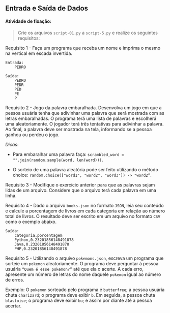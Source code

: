 ## Entrada e Saída de Dados

####  Atividade de fixação:
> Crie os arquivos `script-01.py` a `script-5.py` e realize os seguintes requisitos:

Requisito 1 - Faça um programa que receba um nome e imprima o mesmo na vertical em escada invertida. 

```
Entrada: 
    PEDRO

Saída: 
    PEDRO
    PEDR
    PED
    PE
    P
```

Requisito 2 - Jogo da palavra embaralhada. Desenvolva um jogo em que a pessoa usuária tenha que adivinhar uma palavra que será mostrada com as letras embaralhadas. O programa terá uma lista de palavras e escolherá uma aleatoriamente. O jogador terá três tentativas para adivinhar a palavra. Ao final, a palavra deve ser mostrada na tela, informando se a pessoa ganhou ou perdeu o jogo. 

*Dicas*:

* Para embaralhar uma palavra faça: `scrambled_word = "".join(random.sample(word, len(word)))`.

* O sorteio de uma palavra aleatória pode ser feito utilizando o método choice: `random.choice(["word1", "word2", "word3"]) -> "word2”`.


Requisito 3 - Modifique o exercício anterior para que as palavras sejam lidas de um arquivo. Considere que o arquivo terá cada palavra em uma linha.

Requisito 4 - Dado o arquivo `books.json` no formato `JSON`, leia seu conteúdo e calcule a porcentagem de livros em cada categoria em relação ao número total de livros. O resultado deve ser escrito em um arquivo no formato `CSV` como o exemplo abaixo.


```
Saída: 
    categoria,porcentagem
    Python,0.23201856148491878
    Java,0.23201856148491878
    PHP,0.23201856148491878
```

Requisito 5 - Utilizando o arquivo `pokemons.json`, escreva um programa que sorteie um `pokemon` aleatoriamente. O programa deve perguntar à pessoa usuária `“Quem é esse pokemon?”` até que ela o acerte. A cada erro, apresente um número de letras do nome daquele `pokemon` igual ao número de erros.

Exemplo: O `pokemon` sorteado pelo programa é `butterfree`; a pessoa usuária chuta `charizard`; o programa deve exibir `b`. Em seguida, a pessoa chuta `blastoise`; o programa deve exibir `bu`; e assim por diante até a pessoa acertar.

